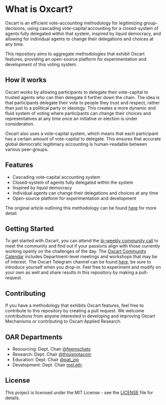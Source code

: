 # What is Oxcart?

Oxcart is an efficient vote-accounting methodology for legitimizing group-decisions, using cascading vote-capital accounting for a closed-system of agents fully delegated within that system, inspired by liquid democracy, and allowing for individual agents to change their delegations and choices at any time.

This repository aims to aggregate methodologies that exhibit Oxcart features, providing an open-source platform for experimentation and development of this voting system.

## How it works

Oxcart works by allowing participants to delegate their vote-capital to trusted agents who can then delegate it further down the chain. The idea is that participants delegate their vote to people they trust and respect, rather than just to a political party or ideology. This creates a more dynamic and fluid system of voting where participants can change their choices and representatives at any time once an initiative or election is under consideration.

Oxcart also uses a vote-capital system, which means that each participant has a certain amount of vote-capital to delegate. This ensures that accurate global democratic legitimacy accounting is human-readable between various peer-groups.

## Features

-   Cascading vote-capital accounting system
-   Closed-system of agents fully delegated within the system
-   Inspired by liquid democracy
-   Individual agents can change their delegations and choices at any time
-   Open-source platform for experimentation and development

The original article outlining this methodology can be found [here](https://mirror.xyz/mel.eth/3VRWumRDw-AWlgwaic0imIFzGBLbxyVs_ubRhb5epn4) for more detail.

## Getting Started

To get started with Oxcart, you can attend the [bi-weekly community call](https://calendar.google.com/calendar/event?action=TEMPLATE&tmeid=MmkyMnZuMHVjbG9obnExN3Jwb2pmbG40c2RfMjAyMzA1MTZUMTUwMDAwWiBjX2Y2NTcxNDc1YjQ2ZWRiYjE0MzczYWU5OTVhNGIwYzAwMDg3MTA0OTgzMmM0OTkyYTExZDFlOTk2MmJjMGIwZGZAZw&tmsrc=c_f6571475b46edbb14373ae995a4b0c000871049832c4992a11d1e9962bc0b0df%40group.calendar.google.com&scp=ALL) to meet the community and find out if your passions align with those currently working openly on the challenges of the day. The [Oxcart Community Calendar](https://calendar.google.com/calendar/embed?src=c_f6571475b46edbb14373ae995a4b0c000871049832c4992a11d1e9962bc0b0df%40group.calendar.google.com&ctz=America%2FNew_York) includes Department-level meetings and workshops that may be of interest. The Oxcart Telegram channel can be found [here](https://t.me/+rYEX-fO8TmcxZDMx), be sure to introduce yourself when you drop-in. Feel free to experiment and modify on your own as well and share results in this repository by making a pull-request.

## Contributing

If you have a methodology that exhibits Oxcart features, feel free to contribute to this repository by creating a pull request. We welcome contributions from anyone interested in developing and improving Oxcart Mechanisms or contributing to Oxcart Applied Research.

## OAR Departments

- Resourcing: Dept. Chair [@feemschats](https://twitter.com/feemschats)
- Research: Dept. Chair [@thisisnotacoin](https://twitter.com/thisisnotacoin)
- Education: Dept. Chair [@pat_zip](https://twitter.com/pat_zip)
- Development: Dept. Chair [mel.eth](https://twitter.com/emjicy)

## License

This project is licensed under the MIT License - see the [LICENSE](https://opensource.org/license/mit/) file for details.
